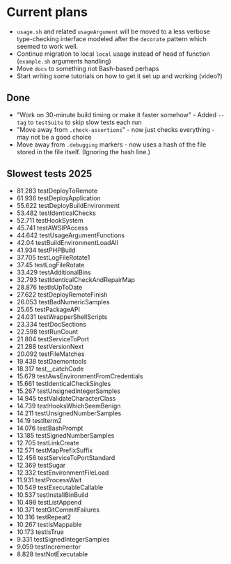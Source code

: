 # Current plans

- `usage.sh` and related `usageArgument` will be moved to a less verbose type-checking interface modeled after the `decorate` pattern which seemed to work well.
- Continue migration to local `local` usage instead of head of function (`example.sh` arguments handling)
- Move `docs` to something not Bash-based perhaps
- Start writing some tutorials on how to get it set up and working (video?)

## Done

- "Work on 30-minute build timing or make it faster somehow" - Added `--tag` to `testSuite` to skip slow tests each run
- "Move away from `.check-assertions`" - now just checks everything - may not be a good choice
- Move away from `.debugging` markers - now uses a hash of the file stored in the file itself. (Ignoring the hash line.)

## Slowest tests 2025

- 81.283 testDeployToRemote
- 61.936 testDeployApplication
- 55.622 testDeployBuildEnvironment
- 53.482 testIdenticalChecks
- 52.711 testHookSystem
- 45.741 testAWSIPAccess
- 44.642 testUsageArgumentFunctions
- 42.04 testBuildEnvironmentLoadAll
- 41.934 testPHPBuild
- 37.705 testLogFileRotate1
- 37.45 testLogFileRotate
- 33.429 testAdditionalBins
- 32.793 testIdenticalCheckAndRepairMap
- 28.876 testIsUpToDate
- 27.622 testDeployRemoteFinish
- 26.053 testBadNumericSamples
- 25.65 testPackageAPI
- 24.031 testWrapperShellScripts
- 23.334 testDocSections
- 22.598 testRunCount
- 21.804 testServiceToPort
- 21.288 testVersionNext
- 20.092 testFileMatches
- 19.438 testDaemontools
- 18.317 test__catchCode
- 15.679 testAwsEnvironmentFromCredentials
- 15.661 testIdenticalCheckSingles
- 15.267 testUnsignedIntegerSamples
- 14.945 testValidateCharacterClass
- 14.739 testHooksWhichSeemBenign
- 14.211 testUnsignedNumberSamples
- 14.19 testIterm2
- 14.076 testBashPrompt
- 13.185 testSignedNumberSamples
- 12.705 testLinkCreate
- 12.571 testMapPrefixSuffix
- 12.456 testServiceToPortStandard
- 12.369 testSugar
- 12.332 testEnvironmentFileLoad
- 11.931 testProcessWait
- 10.549 testExecutableCallable
- 10.537 testInstallBinBuild
- 10.498 testListAppend
- 10.371 testGitCommitFailures
- 10.316 testRepeat2
- 10.267 testIsMappable
- 10.173 testIsTrue
- 9.331 testSignedIntegerSamples
- 9.059 testIncrementor
- 8.828 testNotExecutable
